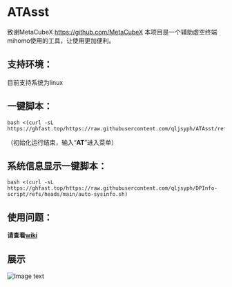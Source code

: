 # ATAsst
致谢MetaCubeX https://github.com/MetaCubeX
本项目是一个辅助虚空终端mihomo使用的工具，让使用更加便利。
## 支持环境：

目前支持系统为linux

## 一键脚本：
```
bash <(curl -sL https://ghfast.top/https://raw.githubusercontent.com/qljsyph/ATAsst/refs/heads/main/ATAsst.sh)
```
（初始化运行结束，输入“**AT**”进入菜单）  

## 系统信息显示一键脚本：
```
bash <(curl -sL https://ghfast.top/https://raw.githubusercontent.com/qljsyph/DPInfo-script/refs/heads/main/auto-sysinfo.sh)
```

## 使用问题：

**请查看[wiki](https://github.com/qljsyph/ATAsst/wiki)**

## 展示

![Image text](https://raw.githubusercontent.com/qljsyph/ATAsst/refs/heads/main/p.jpg)